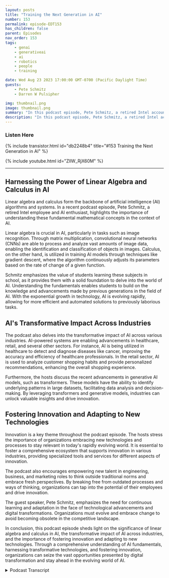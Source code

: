 ```yaml
---
layout: posts
title: "Training the Next Generation in AI"
number: 153
permalink: episode-EDT153
has_children: false
parent: Episodes
nav_order: 153
tags:
    - genai
    - generativeai
    - ai
    - robotics
    - people
    - training

date: Wed Aug 23 2023 17:00:00 GMT-0700 (Pacific Daylight Time)
guests:
    - Pete Schmitz
    - Darren W Pulsipher

img: thumbnail.png
image: thumbnail.png
summary: "In this podcast episode, Pete Schmitz, a retired Intel account executive, talks about his work with high school students in teaching them about AI and how to use it in their robotics competitions. He explains that these competitions require the use of autonomy, and AI is a crucial component in achieving that. Pete shares an example of how computer vision, powered by AI, is used in the Defense Advanced Research Projects Agency's unmanned surface vehicle, DARPA D Hunter."
description: "In this podcast episode, Pete Schmitz, a retired Intel account executive, talks about his work with high school students in teaching them about AI and how to use it in their robotics competitions. He explains that these competitions require the use of autonomy, and AI is a crucial component in achieving that. Pete shares an example of how computer vision, powered by AI, is used in the Defense Advanced Research Projects Agency's unmanned surface vehicle, DARPA D Hunter."
---
```


<div>
<h3>Listen Here</h3>
{% include transistor.html id="db2248b4" title="#153 Training the Next Generation in AI" %}

{% include youtube.html id="ZllW_RjX60M" %}
</div>

---

## Harnessing the Power of Linear Algebra and Calculus in AI

Linear algebra and calculus form the backbone of artificial intelligence (AI) algorithms and systems. In a recent podcast episode, Pete Schmitz, a retired Intel employee and AI enthusiast, highlights the importance of understanding these fundamental mathematical concepts in the context of AI.

Linear algebra is crucial in AI, particularly in tasks such as image recognition. Through matrix multiplication, convolutional neural networks (CNNs) are able to process and analyze vast amounts of image data, enabling the identification and classification of objects in images. Calculus, on the other hand, is utilized in training AI models through techniques like gradient descent, where the algorithm continuously adjusts its parameters based on the rate of change of a given function.

Schmitz emphasizes the value of students learning these subjects in school, as it provides them with a solid foundation to delve into the world of AI. Understanding the fundamentals enables students to build on the knowledge and advancements made by previous generations in the field of AI. With the exponential growth in technology, AI is evolving rapidly, allowing for more efficient and automated solutions to previously laborious tasks.

## AI's Transformative Impact Across Industries

The podcast also delves into the transformative impact of AI across various industries. AI-powered systems are enabling advancements in healthcare, retail, and several other sectors. For instance, AI is being utilized in healthcare to detect and diagnose diseases like cancer, improving the accuracy and efficiency of healthcare professionals. In the retail sector, AI is used to analyze customer shopping habits and provide personalized recommendations, enhancing the overall shopping experience.

Furthermore, the hosts discuss the recent advancements in generative AI models, such as transformers. These models have the ability to identify underlying patterns in large datasets, facilitating data analysis and decision-making. By leveraging transformers and generative models, industries can unlock valuable insights and drive innovation.

## Fostering Innovation and Adapting to New Technologies

Innovation is a key theme throughout the podcast episode. The hosts stress the importance of organizations embracing new technologies and processes to stay relevant in today's rapidly evolving world. It is essential to foster a comprehensive ecosystem that supports innovation in various industries, providing specialized tools and services for different aspects of innovation.

The podcast also encourages empowering new talent in engineering, business, and marketing roles to think outside traditional norms and embrace fresh perspectives. By breaking free from outdated processes and ways of thinking, organizations can tap into the potential of their employees and drive innovation.

The guest speaker, Pete Schmitz, emphasizes the need for continuous learning and adaptation in the face of technological advancements and digital transformations. Organizations must evolve and embrace change to avoid becoming obsolete in the competitive landscape.

In conclusion, this podcast episode sheds light on the significance of linear algebra and calculus in AI, the transformative impact of AI across industries, and the importance of fostering innovation and adapting to new technologies. Through a comprehensive understanding of AI fundamentals, harnessing transformative technologies, and fostering innovation, organizations can seize the vast opportunities presented by digital transformation and stay ahead in the evolving world of AI.


<details>
<summary> Podcast Transcript </summary>

<p>﻿1</p>
<p>Hello, this is Darren</p>
<p>Pulsipher, chief solution,architect of public sector at Intel.</p>
<p>And welcome to Embracing</p>
<p>Digital Transformation,where we investigate effective change,leveragingpeople process and technology.</p>
<p>On today's episode,</p>
<p>Training the Next Generation in AIwith special guest Pete Schmitz.</p>
<p>Pete, welcome to the show.</p>
<p>Thank you very much, Darren.</p>
<p>Glad to be here.</p>
<p>Pete and I have a sordid historyof working at Intel together.</p>
<p>But Pete, tell us a little bit about whatyou've been up to and your background.</p>
<p>Sure. Glad to.</p>
<p>So for many years,</p>
<p>I worked at Intel as an account executive,helping out the Department of Defense,figuring out which of the Inteltechnologies could be usefulto help them advance their mission.</p>
<p>So after a very wonderful tenureworking with many people,</p>
<p>I retired from Intelat the end of last year,and I've been focusingon continuing the volunteer work</p>
<p>I've done as part of the Defense Industry</p>
<p>Consortium called FCA.</p>
<p>That's the Armed Forces Communicationsand Electronics Association.</p>
<p>My role in the San Diegochapter has been to help</p>
<p>STEM studentswrite science, technology, engineering,math in the kit mathematicians to developa love and pursue a careerin STEM that might wind up aiding U.S.based defense, but it might not.</p>
<p>So it's been good work,and I've taken the interestthat I've developed over the yearsin artificial intelligenceand begun to teach the studentsbecause in their workas robotics competitors,especially at the high school level,they need to use autonomyin their competition.</p>
<p>So I thought perfect placeto educate them on this technologyfor their competitionand for use in the future.</p>
<p>So I think it's wonderful.</p>
<p>I mean, this volunteer,because you're buildingyou're building the next generationof entrepreneurs and scientiststhat are going to extend this incrediblefield of artificial intelligencethat we're starting to see now.</p>
<p>I think I think that's great.</p>
<p>Thank you for for doing that.</p>
<p>Yeah, that's terrific.</p>
<p>They're just amazing kids.</p>
<p>And, you know, they have suchincredible interest and capabilities now.</p>
<p>That's been wonderful to see them absorb.</p>
<p>I mean, I've worked with many amazingtechnical customers over the years,and I can just feel these studentsbeing on the cuspof being that next generationof implementers there. Oh,that's great. That must keep you young.</p>
<p>Exactly. Exactly.</p>
<p>That's awesome. All right.</p>
<p>So you've you've had some timeto focus on artificial intelligenceover this last seven,eight months that you've been retired.</p>
<p>What have you found?</p>
<p>Well, I've found that there's a real needfor people to understanda little bit betterhow this technology works.</p>
<p>That was what was driving me to understandso I could explain it.</p>
<p>Right.</p>
<p>There's a lot of FUD,a lot of hype concern.</p>
<p>Is it going to take over a future?</p>
<p>Is it going to be embedded in our brain?</p>
<p>So having been exposed to Intel's effortsin artificial intelligenceand having a head start,</p>
<p>I thought, well, I'm going to dive inand learn myself how it worksand what better way to figure outwhat I know, what I don't know.</p>
<p>Then by explaining it to the students?</p>
<p>Well, that's, you know, that'swhat they say.</p>
<p>The best way to learnsomething is to teach it.</p>
<p>Exactly. So. All right, so what?</p>
<p>So what have you found?</p>
<p>Well,what was kind of eye opening for you?</p>
<p>Well, let me just give youa representationof who these students are.</p>
<p>And that might help to,you know, shed a little light on on,you know, the appetite.</p>
<p>So can you take this screen?</p>
<p>No, not yet.</p>
<p>Did you hit share?</p>
<p>I think I did.</p>
<p>Let me try it again.</p>
<p>All right, now it's coming through.</p>
<p>Okay. All right. There we go. All right.</p>
<p>So this is a group of high school studentsin this case from San Diego High School.</p>
<p>But this robot that they're standingin front of operatesagainst a set of rules in a competition.</p>
<p>And part of this is to use autonomyand the autonomy portion in this case usescomputer vision.</p>
<p>So I thought, well, I'mgoing to help these studentswith an with a possible architecturein their autonomy portion.</p>
<p>Right.</p>
<p>They use QR codesfor positional information to determinewhere is the robot to help navigate it,to pick up an object, etc..</p>
<p>So I thought, well,</p>
<p>I'll explain to these studentshow this capability is currentlybeing used in the defense world.</p>
<p>So I took for themand described an example of the DARPA</p>
<p>D Hunter unmanned surface vehicle.</p>
<p>This is the Defense Advanced</p>
<p>Research Projects</p>
<p>Agency's continuous trail submarine.</p>
<p>It's a trimaran.</p>
<p>You know, it's a vehicleto trail submarines continuously.</p>
<p>Is the idea.</p>
<p>It's a 132 foot vesselthat has an outrigger on each sidethat's completely unmannedand it uses radar and camerasto implement itself piloting capability.</p>
<p>It can go up to 10,000 nautical miles.</p>
<p>Wow. And operate up to 21 knots.</p>
<p>So when a camera is looking outfrom the bow of this device,of this vessel, it's very similarto the students robotics and how they spotthreatobstacles,things that they need to investigate oror steer away from is based on computervision,based onartificial intelligence.</p>
<p>So I took them through the ideathat in artificial intelligence,you are gathering a lot of data right?</p>
<p>This could be structured data,it could be unstructured data, butit's all being used to make predictionsusing a model based on training data.</p>
<p>And this capability,the concept of machine learninghas been around for a long time,but it's evolving so quicklythat they have been bornjust at the right time in historyto be able to ridethis exponential increasein technology as it's coming togetherbecause there's a convergenceof the latest capabilities of math,data, silicon and programing.</p>
<p>They're really unleashingall kinds of world changing possibilities.</p>
<p>So are you seeing that these high schoolstudents, are they stepping up to it?</p>
<p>Are they able to understand?</p>
<p>Because this is really complex stuff,right?</p>
<p>It is it still too complexfor a high school student to grasp it?</p>
<p>Or the neat thing about these teams,</p>
<p>Darren, is that they want to bevery inclusive in gathering teammembers of all capabilities.</p>
<p>So of course you're going to havethe programmers that can graspand implement this technology,but you have mechanical engineersto design the system.</p>
<p>You have marketing students to let folksknow about the capabilities of the team.</p>
<p>You have operational folksto help implement the logistics.</p>
<p>So I'm finding that the computerprograming students on the teamare already well into this capabilityand very open and passionateabout how they can use this technology,especially the math portion.</p>
<p>I thoughtthat was particularly interestingto figure out, Gosh,</p>
<p>I cook a lot of linear algebraand calculusin college for my engineering degree.</p>
<p>How is that used?</p>
<p>It turns out that in artificialintelligence, linear algebra and calculusare widely used because you need to usematrix multiplication.</p>
<p>For instance, in the case of convolutionalneural networks for computer visionto figure out and detectwhat is in the image that I'm detectingor seeing in my camera.</p>
<p>So finally,we can tell our kids you're learning thisbecause you're actually going to use it.</p>
<p>How many times have you heard,</p>
<p>I'm never going to use this.</p>
<p>All the time.</p>
<p>Why? I think it's awesomebecause these kids actuallyget to learn a couple things.</p>
<p>First off, that what they're learning inschool is valuable and they're learning,</p>
<p>I mean, artificial intelligence.</p>
<p>They're standing on the shoulders ofin this space that theythey can just take for granted.</p>
<p>Oh, yeah, it works fine.</p>
<p>I, I think it's wonderful for them to havethat without having to gothrough all the pain and turmoil thatthe industry has already gone through.</p>
<p>That's really true.</p>
<p>And to open their eyes to the fact that,like you just said, it'sbeen around for 50 years or so that folkshave been trying to learn from data.</p>
<p>But now with the silicon capabilitiesand the programing capabilitiesthat exist, it's being acceleratedto the point where structured datathat had to be labeledvery laboriously.</p>
<p>You know,that's a great way up to this point.</p>
<p>But the doors are opening up to thisnew generation of artificial intelligencewhere unstructured data can be usedon, you know, some AI supervised learningcan be used to to remove thethe burden of I'm going to labelone image at a time with is that a raccoonor a monkey to determine in my picturewhat is this item that I'm seeing?</p>
<p>So so because advancementsin technology and silicon, frankly,</p>
<p>I mean, the silicon is a lot faster now.</p>
<p>So we can do a lot more. Right?</p>
<p>These students are able to take advantageof the of thesereally high tech things much easier.</p>
<p>The barrier to adoption is a lot lowerthan than it has been even four years ago.</p>
<p>That's really true.</p>
<p>I mean, take the case of the students.</p>
<p>They have a certain budgetthat they cannot spend morethan the allocated amountto build their system.</p>
<p>Right? Otherwise, it would be likethe world of competitive sailing.</p>
<p>You just throw money at itto build the best you can.</p>
<p>It's just not fair.</p>
<p>So the students have a budget where maybethey've got a couple of hundred dollarsto spend on the acceleratorsthat they might use.</p>
<p>It really forces themto learn the intricacies of A.I.to figure out what really isthe latency that I need to navigateautonomously and get an acceleratorproportionally priced right,or maybe use just the capabilitiesof the CPU to do that.</p>
<p>So it's a well, a good real word exercise.</p>
<p>Yeah, I like thatbecause it's a real world, right?</p>
<p>We don't have unlimited budgets,even though we'd like to haveunlimited budgets, we don't have them.</p>
<p>And there are powerconstraints and size, right?</p>
<p>You can't hook your autonomousrobot up to the cloudand have all your data processing happenin the cloud, right?</p>
<p>That that just doesn't work as well.</p>
<p>So I it sounds like a great program.</p>
<p>It's fantastic and it really is a platformand an opportunityto open their eyes to, okay,you've got this project you're working on,but as you pickyour path in education and decidewhat do I want to do when I graduatefrom college, what I want to study to helpget there, the types of questionsthat you can answer using</p>
<p>AI and deep learningare much broader, right?</p>
<p>In other words, in the autonomy world,you might just be asking,</p>
<p>Yeah, what?</p>
<p>What is that object out there? Is itwhat I'm looking for?</p>
<p>What should I do?</p>
<p>But in the broader scale, you can go fromjust detection tomaybe you want to decide.</p>
<p>I want to categorize a bunch of images.</p>
<p>I might want to predict an outcome.</p>
<p>Maybe I want to make a recommendationbased on the data that I'm seeing.</p>
<p>Maybe I want to generatenew contact content.</p>
<p>And these can be used in a varietyof applicationsin health care, for instance,you can use it to maybe detect cancer,assisting an oncologist with identifyingan object that maybe would be missedor should be looked at more deeplyor in the retail world,maybe you want to, you know,target ads based on whata user has in their shopping cards.</p>
<p>Correlate with what you have in inventorycorrelated with the highestmargin product you want to present to themin their shopping exercise.</p>
<p>It sounds like it's onair is kind ofunleashing a wholea whole myriad of new businesscases, business use opportunitiesin instead of it getting rid of jobs.</p>
<p>It actually may create several,several new ways of doing business.</p>
<p>That's really true.</p>
<p>And it's not just for the folksthat are the developers,the scientists or the engineers,because to answer these complex questionsmight take the insiderthe perspective of a business personor a marketer or a data analyst.</p>
<p>So the doors are opening for all kindsof work roles to use A.I.,not just the technical folksthat can digest the nuts and bolts.</p>
<p>So so this brings up an interestingquestion around generative</p>
<p>AI because you re you retired right?</p>
<p>When Jenny</p>
<p>I just kind of blew up November of 2023.</p>
<p>Now we're in 2023, now</p>
<p>Jen I opened Open Eyes.</p>
<p>Chad came out and took the world by storm.</p>
<p>What youwhat have you seen over the last six,seven months?</p>
<p>What has that donewith the kids that you're teachingand in the industry as a whole?</p>
<p>What's your perspective on that?</p>
<p>Well, it's been fascinatingbecause first I offer them a comparisonbetween, well,what was being used before thatconvolutional neural networks weremimicking the functionality of the brain.</p>
<p>Right? They had multiple layers.</p>
<p>They had perceptron all theselayers and perceptions were connected.</p>
<p>Input was fed into thisconvolutional neural network.</p>
<p>Wait.</p>
<p>Their assigned feedback was generateduntil you got the outputthat you had hoped for.</p>
<p>You compare it to the inputand calculate the loss.</p>
<p>Right?</p>
<p>That's the neural networkusing labeled input.</p>
<p>Now the and that was great for imageclassification,object detection, maybe speech recognitionand that uses the, you know,the mathematical functionalityof a matrix multiplication.</p>
<p>A lot of pre-trained modelsexist out there,so folks are not starting from scratch.</p>
<p>They can use transfer learningto take image recognitioncapability and decide, okay, I'mgoing to keep a couple of layers.</p>
<p>And now change subsequent layersto detect that particular itemthat I'm looking for.</p>
<p>That's differentthan what it was trained on, right?</p>
<p>But with Transformers andand Generation generative A.I.,the real breakthroughwas in finding patterns between elementsmathematicallythat exist over a long range.</p>
<p>You've got a long stream of datacoming in,but you want to draw information from thiswhole stream of data, this whole image.</p>
<p>They use positional encoding.</p>
<p>So the model that came out,the mathematical modeluses normalizationlayers, residual connections,and it's resulted in a numberof amazing new capabilities.</p>
<p>Right.</p>
<p>Not only the generative Pre-Trained</p>
<p>Transformer model, the GPT,but also Bert, the bi directional encoderrepresentation from Transformers,their visiontransformers, the vanity of the modeland the one of the latest ones is calledthe Megatron Turing Natural Language</p>
<p>Generation.</p>
<p>Now the real interesting thing is thatthese models would not have been possibleto train and use without the adventof the latest capabilities.</p>
<p>Right?</p>
<p>It takes millions of dollars,billions of petaflopsthe chain to train these modelsthat can now be used.</p>
<p>And both are wanting to usethese capabilities forthings like drug discovery.</p>
<p>If we can predict the shape of a proteinand its consequent functionality,we can accelerate the time to produce andpersonalized new medicines, for instance.</p>
<p>It's just fantastic.</p>
<p>So it so it is a game changer.</p>
<p>That's what I'm hearing. Yeah. To thisdo do you do.</p>
<p>You think that</p>
<p>I know there's alwaysa watershed momentin different technologies even if generaleven if GPT is not the most complexor most capable technology out there,it changed the worldbecause no ability.</p>
<p>Absolutely. Yeah. Yeah.</p>
<p>People are now thinking beyond,oh, AI's doing object detectionbecause that's what people were thinking.</p>
<p>I was was good for and,and more people are interestedwhich means more moneyis being dumped into it.</p>
<p>How, where do you see thingsput on your crystal.</p>
<p>You know get your crystal ball outand talking to the students.</p>
<p>The art of the possible.</p>
<p>So where do you see things goingin the next five years as far as A.I.and the way it can changeeducation and or or any industry?</p>
<p>Well,</p>
<p>I asked the students to take a look at</p>
<p>I give themtheir first dose of business insight.</p>
<p>This may be really cool.</p>
<p>It might make a wonderful video game,but when you get out into the real world,you have to ask yourself,does this offer the capabilityto make a company moneyor save a company money?</p>
<p>And that, of course,as you can see, the promiseand the hype of this has driven upvaluations in the stock market.</p>
<p>Folks expect that the futureearnings of companiesare going to increase because AI is goingto improve their ability to reduce costs.</p>
<p>Will it replace employees?</p>
<p>I don't think so.</p>
<p>I think it will make them more productive.</p>
<p>It will free them to be more creative.</p>
<p>Will it allow companiesto make more money?</p>
<p>I think you're going to see a combinationof companiesthat can either use the technologyto improve their revenuesand their income, or it will allowcustomers or companies to be bornthat will disrupt those companies.</p>
<p>They will be born without the shacklesof existing processes and infrastructureand can use AI to build new businessmodels.</p>
<p>So examples of those business modelscould be in encoding, right?</p>
<p>I've got studentsthat write a lot of code.</p>
<p>I asked them how would it beif you could use AI to generatethe first pass of your codeand then you could complete the code.</p>
<p>Very interesting to them.</p>
<p>I mentioned life sciencesuse in drug discovery or in chemistry.</p>
<p>Translate Passion.</p>
<p>Boy, How about the language gapsthat exist in cultures around the world?</p>
<p>Real time translation is possible to usepossible to do with these large languagemodels.</p>
<p>Well, in fact,</p>
<p>I don't know if you know this.</p>
<p>I have another podcastthat does the weekly newsin Digital transformation,and I produce it in six languages.</p>
<p>Oh boy. And I don't do translation.</p>
<p>I have a generative, I do the translationand I have native speakersin those countries,review it and then read for me.</p>
<p>And before when I looked at doing it,it was going to costme substantial amount of moneyto do the translations.</p>
<p>Now literally,it takes an hour's worth of someone'stime.</p>
<p>That's a native speakerto read through the script and read it.</p>
<p>And it's it'sone it's, it's opened up new doors.</p>
<p>So I see exactly where you're goingwith that right.</p>
<p>So the other thing that I letmy students know is where are the centersof excellence that exist in developingthese new innovative technologies?</p>
<p>Of course, they're with companieslike Intel that develop silicon,that have accelerating instructionsbuilt into the CPU'sor that have GPUs availablefor data center or end user.</p>
<p>But they also existin some of the software companies.</p>
<p>So for instance, the the trans formermodel itself, I let them knowthat came out of a Google</p>
<p>Brain initiative in 2017.</p>
<p>The concept of stable diffusion,which is generating high quality,detailed images that came out of Stanford.</p>
<p>Maybe you want to go to Stanfordand do some work thereand then other technologiesthat are on the cusp noware something called the neural radiance</p>
<p>Field and Nerve.</p>
<p>This is going to be really applicable inautonomous navigation and robotics.</p>
<p>You'll be able to generate 3D contentfrom 2D images coming out of industry.</p>
<p>So all kinds of placesthat I've tried to raise their awarenessor this work can be done.</p>
<p>And further using.</p>
<p>AI, I think that's wonderfulbecause you're showing them</p>
<p>AI's not over, it's just starting.</p>
<p>It really is.</p>
<p>And over the horizon there's this conceptthat's being talked about calledartificial generalintelligence, very differentthan just artificial intelligence.</p>
<p>But the general intelligence portionis the idea that down the roadyou might be a part of developing or usingsomethingcalled a generalizable embodied agent.</p>
<p>And this is an agentthat can adapt to new conditions.</p>
<p>It can handle high dimension orcomplement complicated data distributionsusing underlying technologieslike neural operators to understandmultiple domains, likeperhaps you want to mix image and textand scientific all together.</p>
<p>I think that's going to beon the next wave of innovation.</p>
<p>Very, very disruptive.</p>
<p>It absolutely.</p>
<p>In fact, it feels I'm sure you rememberthe early ninetieswhen the Internet started just taking off.</p>
<p>I mean, the Internet had been aroundfor how many years,decades before the ninetieswhen people started getting in their homesand e-mail was starting to take off.</p>
<p>It feels to me likethis is in the same boat as that.</p>
<p>It really is.</p>
<p>And and you're going to have somefriction, some some barriers to adoption.</p>
<p>So when you come up with a great new usecase, you've you've gotten your data,you've identified the problemyou want to solve, you figured outwhich model am I going to start with?</p>
<p>That has got to mixwith the infrastructure,the capabilities, the people, the culturethat already exist in the companythat's going to use it, right?</p>
<p>You and I have worked on great projectsthat involve enterprise,compute architecture and the architecturethat's going to host this A.I.</p>
<p>Innovation is much is similarin that it's going to have a goal ofhow am I going to developthis, test it, store it,iterate it, you know,check the value, and then in the end,you know, how accurate is.</p>
<p>I've got to be able to explain itwhen this model is running.</p>
<p>I've got to match that to my environment.</p>
<p>If it's on a very low powerautonomous system,</p>
<p>I can't just put a big 300 watt</p>
<p>GPU out there.</p>
<p>I might need a low power FPGA.</p>
<p>So all these things need to be consideredwhen you're going through the developmentcycleof getting ready to deploy that model.</p>
<p>I think that's where the ecosystemis very interesting.</p>
<p>Now you've got all kinds of folksout there that arefiguring out how to specializefrom an innovation perspective.</p>
<p>Am I going to be a companythat provides toolsacross the whole spectrum,like the cloud service providers, right?</p>
<p>At least have to matchwith the infrastructure.</p>
<p>So maybe you're going to piecemealyour data analytics portion,maybe you're going to piecemealyour experiment management portionto try and build and evolvethis environmentwhere these students, oncethey've been educated and trained,can go to work and be really productivein delivering that capability.</p>
<p>Well, well,that's another question I have, iswe need to we need to, in the industry,make sure that we have the environmentso the new workers that are coming incan hop on tothese new technologies, can be innovativethat we don't.</p>
<p>I love I love the wordwhen you said earlier shackle them downwith old processesand old ways of thinking.</p>
<p>We need to unleashthe power of of of these new engineers,business leaders, marketing peopleto to think outsideof the traditional boxes that wethat we've been dealing withfor for so long.</p>
<p>That really is true.</p>
<p>And I think that'swhy you've seen the rise to prominenceof some of these companies,like like a snowflake, for instance.</p>
<p>This is going to bea specialized capability and productto be able to manage your data, maybea tacked on or hops work, for instance,enables you todo feature managementin your development pipeline.</p>
<p>Your operations, as you and I have workedtogether before on DATABRICKS,but has a whole lot of other companythere, likeheavy AI or data robot.</p>
<p>Maybe you want to have a tool to labelyour data.</p>
<p>You might use something like label boxor scale or appen.</p>
<p>All kinds of technologies exist out therethat have to be put togetherto fit with your environment,your capabilities, and the objectivethat you're trying to accomplish.</p>
<p>So it sounds to melike we're not being replaced at all.</p>
<p>There's a lot of work to be done still.</p>
<p>I think that's, you know, the onus is onus, Darren, to figure out waysto enable our our students, our customersto really solve these hard problems,whether it's in robotics or videoanalytics, health care,public sector, public safety,media, entertainment,genome X, autonomous vehiclesor Internet servicesall offer terrific opportunitiesto solve amazing problems.</p>
<p>It's really an exciting timegoing forward.</p>
<p>I think so, too. Very, very excited.</p>
<p>I'm not scared at all.</p>
<p>I'm excited.</p>
<p>But I also know this</p>
<p>You either evolve or die,and so I'm trying to educate everyone,jump onto this bandwagonbecause this is going fast.</p>
<p>So exciting stuff.</p>
<p>Pete, thanks for coming on the show.</p>
<p>I love the perspectiveof the next generation ofof leaders that you're training up.</p>
<p>Thank you for obviously helpinghelping the industry as a whole.</p>
<p>Was that my pleasure, Darren.</p>
<p>Thank you for having me on the show.</p>
<p>Thank you for listeningto Embracing Digital Transformation today.</p>
<p>If you enjoyed our podcast,give it five stars on your favoritepodcasting site or YouTube channel,you can find out more informationabout embracing digital transformationand embracingdigital.org Until nexttime, go out and do something wonderful.</p>

</details>
